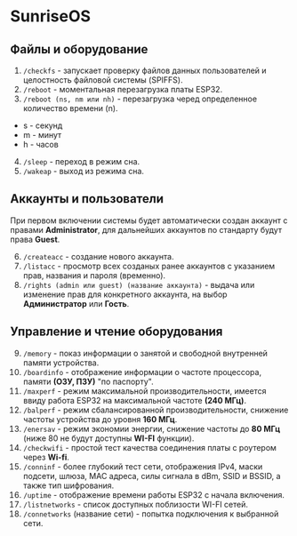 # SunriseOS
## Файлы и оборудование
1. ```/checkfs``` - запускает проверку файлов данных пользователей и целостность файловой системы (SPIFFS).
2. ```/reboot``` - моментальная перезагрузка платы ESP32.
3. ```/reboot (ns, nm или nh)``` - перезагрузка черед определенное количество времени (n).
- s - секунд
- m - минут
- h - часов
4. ```/sleep``` - переход в режим сна.
5. ```/wakeap``` - выход из режима сна.
## Аккаунты и пользователи
При первом включении системы будет автоматически создан аккаунт с правами **Administrator**, для дальнейших аккаунтов по стандарту будут права **Guest**.

6. ```/createacc``` - создание нового аккаунта.
7. ```/listacc``` - просмотр всех созданых ранее аккаунтов с указанием прав, названия и пароля (временно).
8. ```/rights (admin или guest) (название аккаунта)``` - выдача или изменение прав для конкретного аккаунта,
на выбор **Администратор** или **Гость**.
## Управление и чтение оборудования
9. ```/memory``` - показ информации о занятой и свободной внутренней памяти устройства.
10. ```/boardinfo``` - отображение информации о частоте процессора, памяти **(ОЗУ, ПЗУ)** "по паспорту".
11. ```/maxperf``` - режим максимальной производительности, имеется ввиду работа ESP32 на максимальной частоте **(240 МГц)**.
12. ```/balperf``` - режим сбалансированной производительности, снижение частоты устройства до уровня **160 МГц**.
13. ```/enersav``` - режим экономии энергии, снижение частоты до **80 МГц** (ниже 80 не будут доступны **WI-FI** функции).
14. ```/checkwifi``` - простой тест качества соединения платы с роутером через **Wi-fi**.
15. ```/conninf``` - более глубокий тест сети, отображения IPv4, маски подсети, шлюза, MAC адреса, силы сигнала в dBm, SSID и BSSID, а также тип шифрования.
16. ```/uptime``` - отображение времени работы ESP32 с начала включения.
17. ```/listnetworks``` - список доступных поблизости WI-FI сетей.
18. ```/connetworks``` (название сети) - попытка подключения к выбранной сети.
